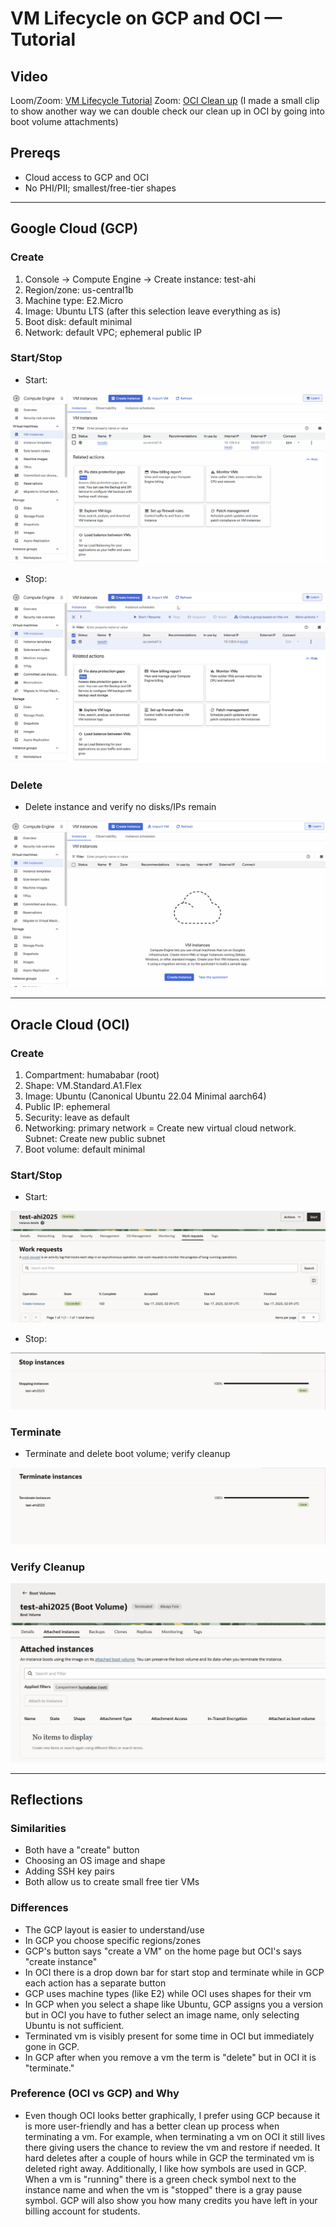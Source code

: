 # VM Lifecycle on GCP and OCI — Tutorial

## Video
Loom/Zoom: [VM Lifecycle Tutorial](https://drive.google.com/file/d/1m4hDOGO8tKH3R-98T-m6qQ832lKdJW5k/view?usp=sharing) 
Zoom: [OCI Clean up](https://drive.google.com/file/d/18b4k8t5noMsza9N9SFDHPnhy7Zvi6GpP/view?usp=sharing)
(I made a small clip to show another way we can double check our clean up in OCI by going into boot volume attachments)
## Prereqs
- Cloud access to GCP and OCI
- No PHI/PII; smallest/free-tier shapes

---

## Google Cloud (GCP)
### Create
1. Console → Compute Engine → Create instance: test-ahi
2. Region/zone: us-central1b
3. Machine type: E2.Micro
4. Image: Ubuntu LTS (after this selection leave everything as is)
5. Boot disk: default minimal
6. Network: default VPC; ephemeral public IP


### Start/Stop
- Start:

![GCP create](assignment_1/gcp/gcpcreate.png)

- Stop:

![GCP stopped](assignment_1/gcp/gcpstop.png)

### Delete
- Delete instance and verify no disks/IPs remain

![GCP cleaned](assignment_1/gcp/gcpclean.png)

---

## Oracle Cloud (OCI)
### Create
1. Compartment: humababar (root)
2. Shape: VM.Standard.A1.Flex
3. Image: Ubuntu (Canonical Ubuntu 22.04 Minimal aarch64)
4. Public IP: ephemeral
5. Security: leave as default
6. Networking: primary network = Create new virtual cloud network. Subnet: Create new public subnet
7. Boot volume: default minimal


### Start/Stop
- Start: <state shows RUNNING>

![OCI create](assignment_1/oci/ocicreate.png)

- Stop: 

![OCI stop](assignment_1/oci/ocistop.png)

### Terminate
- Terminate and delete boot volume; verify cleanup

![OCI terminated](assignment_1/oci/ociterminate.png)

### Verify Cleanup
![OCI cleaned](assignment_1/oci/oci_clean.png)

---

## Reflections
### Similarities
- Both have a "create" button
- Choosing an OS image and shape
- Adding SSH key pairs
- Both allow us to create small free tier VMs

### Differences
- The GCP layout is easier to understand/use
- In GCP you choose specific regions/zones
- GCP's button says "create a VM" on the home page but OCI's says "create instance"
- In OCI there is a drop down bar for start stop and terminate while in GCP each action has a separate button 
- GCP uses machine types (like E2) while OCI uses shapes for their vm
- In GCP when you select a shape like Ubuntu, GCP assigns you a version but in OCI you have to futher select an image name, only selecting Ubuntu is not sufficient. 
- Terminated vm is visibly present for some time in OCI but immediately gone in GCP.
- In GCP after when you remove a vm the term is "delete" but in OCI it is "terminate."

### Preference (OCI vs GCP) and Why
- Even though OCI looks better graphically, I prefer using GCP because it is more user-friendly and has a better clean up process when terminating a vm. For example, when terminating a vm on OCI it still lives there giving users the chance to review the vm and restore if needed. It hard deletes after a couple of hours while in GCP the terminated vm is deleted right away. Additionally, I like how symbols are used in GCP. When a vm is "running" there is a green check symbol next to the instance name and when the vm is "stopped" there is a gray pause symbol. GCP will also show you how many credits you have left in your billing account for students. 
